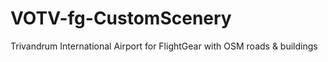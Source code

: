 # VOTV-fg-CustomScenery

Trivandrum International Airport for FlightGear
with OSM roads & buildings
